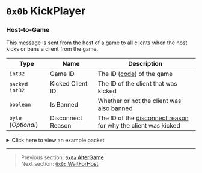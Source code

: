 # `0x0b` KickPlayer

### Host-to-Game

This message is sent from the host of a game to all clients when the host kicks or bans a client from the game.

| Type | Name | Description |
| --- | --- | --- |
| `int32` | Game ID | The ID ([code](../07_miscellaneous/02_converting_game_ids_to_and_from_game_codes.md)) of the game |
| `packed int32` | Kicked Client ID | The ID of the client that was kicked |
| `boolean` | Is Banned | Whether or not the client was also banned |
| `byte` (*Optional*) | Disconnect Reason | The ID of the [disconnect reason](../01_packet_structure/06_enums.md#disconnectreason) for why the client was kicked |

<details>
    <summary>Click here to view an example packet</summary>

```
01              # Reliable packet
01dc            # Nonce
09000b          # Hazel message (tag of 0x0b = KickPlayer)
    d3503f8a    # Game ID: -1975562029 (REDSUS)
    fbea11      # Kicked Client ID: 292219
    00          # Is Banned: False
    07          # Disconnect Reason: 7 (KICKED)
```
</details>

---

> Previous section: [`0x0a` AlterGame](10_altergame.md)<br>
> Next section: [`0x0c` WaitForHost](12_waitforhost.md)
